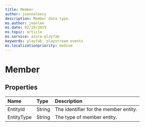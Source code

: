 ```yaml
---
title: Member
author: joannaleecy
description: Member data type.
ms.author: joanlee
ms.date: 02/19/2019
ms.topic: article
ms.service: azure-playfab
keywords: playfab, playstream events
ms.localizationpriority: medium
---
```


# Member

## Properties

|Name|Type|Description|
| :--------------------|:-------------------|:----------------------|
|EntityId|String|The identifier for the member entity.|
|EntityType|String|The type of member entity.|
